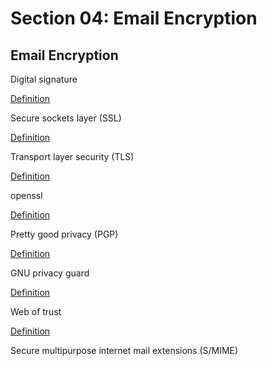 # Section 04: Email Encryption

## Email Encryption
Digital signature

[Definition](../definitions/definitions_D.md#digital-signature)

Secure sockets layer (SSL)

[Definition](../definitions/definitions_S.md#secure-sockets-layer)

Transport layer security (TLS)

[Definition](../definitions/definitions_T.md#transport-layer-security)

openssl

[Definition](../definitions/definitions_O.md#openssl)

Pretty good privacy (PGP)

[Definition](../definitions/definitions_P.md#pretty-good-privacy)

GNU privacy guard

[Definition](../definitions/definitions_G.md#gnu-privacy-guard)

Web of trust

[Definition](../definitions/definitions_W.md#web-of-trust)

Secure multipurpose internet mail extensions (S/MIME)
